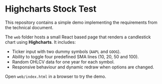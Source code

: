 # Highcharts Stock Test

This repository contains a simple demo implementing the requirements from the technical document.

The `web` folder hosts a small React based page that renders a candlestick chart using **Highcharts**. It includes:

- Ticker input with two dummy symbols (`AAPL` and `GOOG`).
- Ability to toggle four predefined SMA lines (10, 20, 50 and 100).
- Random OHLCV data for one year for each symbol.
- Responsive behaviour and dynamic redraw when options are changed.

Open `web/index.html` in a browser to try the demo.
